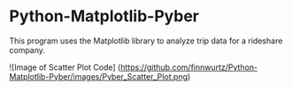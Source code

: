 # Python-Matplotlib-Pyber
This program uses the Matplotlib library to analyze trip data for a rideshare company.

![Image of Scatter Plot Code]
(https://github.com/finnwurtz/Python-Matplotlib-Pyber/images/Pyber_Scatter_Plot.png)